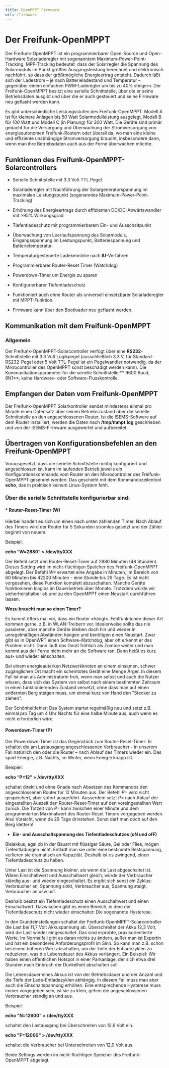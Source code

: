 ```yaml
---
title: OpenMPPT Firmware
url: /firmware
---
```

# Der Freifunk-OpenMPPT

Der Freifunk-OpenMPPT ist ein programmierbarer Open-Source und Open-Hardware Solarladeregler mit sogenanntem Maximum-Power-Point-Tracking.  MPP-Tracking bedeutet, dass der Solarregler die Spannung des Solarmoduls im Punkt größter Ausgangsleistung berechnet und elektronisch nachführt, so dass der größtmögliche Energieertrag entsteht. Dadurch läßt sich der Ladestrom – je nach Batterieladestand und Temperatur – gegenüber einem einfachen PWM-Laderegler um bis zu 40% steigern. Der Freifunk-OpenMPPT besitzt eine serielle Schnittstelle, über die er seine  Betriebsdaten ausgibt und über die er auch gesteuert und seine Firmware neu geflasht werden kann. 

 Es gibt unterschiedliche Leistungsstufen des Freifunk-OpenMPPT.  Modell A ist für kleinere Anlagen bis 50 Watt Solarmodulleistung ausgelegt, Modell B für 100 Watt und Modell C (in Planung) für 300 Watt. Die Geräte sind primär gedacht für die Versorgung und Überwachung der Stromversorgung von energieautonomen Freifunk-Routern oder überall da, wo man eine kleine und effiziente unabhängige Stromversorgung braucht, insbesondere dann, wenn man ihre Betriebsdaten auch aus der Ferne überwachen möchte.

## Funktionen des  Freifunk-OpenMPPT-Solarcontrollers

* Serielle Schnittstelle mit 3.3 Volt TTL Pegel.

* Solarladeregler mit Nachführung der Solargeneratorspannung im maximalen Leistungspunkt (sogenanntes Maximum-Power-Point-Tracking)

* Erhöhung des Energieertrags durch effizienten DC/DC-Abwärtswandler mit >95% Wirkungsgrad

* Tiefentladeschutz mit programmierbarem Ein- und Ausschaltpunkt

* Überwachung von Leerlaufspannung des Solarmoduls, Eingangsspannung im Leistungspunkt, Batteriespannung und Batterietemperatur.

* Temperaturgesteuerte Ladekennlinie nach **IU**-Verfahren

* Programmierbarer Router-Reset Timer (Watchdog)

* Powerdown-Timer um Energie zu sparen

* Konfigurierbarer Tiefentladeschutz

* Funktioniert auch ohne Router als universell einsetzbarer Solarladeregler mit MPPT-Funktion.

* Firmware kann über den Bootloader neu geflasht werden.


## Kommunikation mit dem Freifunk-OpenMPPT


### Allgemein

Der Freifunk-OpenMPPT-Solarcontroller verfügt über eine **RS232**-Schnittstelle mit 3.3 Volt Logikpegel (ausschließlich 3.3 V, für Standard-RS232-Pegel oder 5 Volt TTL-Pegel ist ein Pegelwandler notwendig, da der Mikrocontroller des OpenMPPT sonst beschädigt werden kann). Die Kommunikationsparameter für die serielle Schnittstelle:** 9600 Baud, 8N1**, keine Hardware- oder Software-Flusskontrolle.


## Empfangen der Daten vom Freifunk-OpenMPPT

Der Freifunk-OpenMPPT Solarkontroller sendet mindestens einmal pro Minute einen Datensatz über seinen Betriebszustand über die serielle Schnittstelle an den angeschlossenen Router. Ist die ISEMS-Software auf dem Router installiert, werden die Daten nach **/tmp/mmpt.log** geschrieben und von der ISEMS-Firmware ausgewertet und aufbereitet.


## Übertragen von Konfigurationsbefehlen an den Freifunk-OpenMPPT

Vorausgesetzt, dass die serielle Schnittstelle richtig konfiguriert und angeschlossen ist, kann im laufenden Betrieb jeweils ein Konfigurationskommando vom Router an den Mikrocontroller des Freifunk-OpenMPPT gesendet werden. Das geschieht mit dem Kommandozeilentool **echo**, das in praktisch keinem Linux-System fehlt. 

### Über die serielle Schnittstelle konfigurierbar sind: ###

#### * Router-Reset-Timer (W)

Hierbei handelt es sich um einen nach unten zählenden Timer. Nach Ablauf des Timers wird der Router für 5 Sekunden stromlos gesetzt und der Zähler beginnt von neuem. 

Beispiel: 

**echo “W=2880” > /dev/ttyXXX**

Der Befehl setzt den Router-Reset-Timer auf 2880 Minuten (48 Stunden). Dieses Setting wird im nicht-flüchtigen Speicher des  Freifunk-OpenMPPT abgelegt.  Der Befehl *W=* erwartet eine Angabe in Minuten, im Bereich von 60 Minuten bis 42200 Minuten - eine Stunde bis 29 Tage. Es ist nicht vorgesehen, diese Funktion komplett abzuschalten.  Manche Geräte funktionieren klaglos im Dauerbetrieb über Monate. Trotzdem würde wir sicherheitshalber ab und zu den OpenMPPT einen Neustart durchführen lassen.

**Wozu braucht man so einen Timer?**

Es kommt öfters mal vor, dass ein Router »hängt«. Fehlfunktionen dieser Art kommen gerne, z.B. in WLAN-Treibern vor. Idealerweise sollte das nie passieren, aber manche Geräte bleiben doch hin und wieder in unregelmäßigen Abständen hängen und benötigen einen Neustart. Zwar gibt es in OpenWRT einen Software-Watchdog, aber oft erkennt er das Problem nicht. Dann läuft das Gerät fröhlich als Zombie weiter und man kommt aus der Ferne nicht mehr an die Software ran. Dann heißt es kurz aus- und wieder einschalten.

Bei einem energieautarken Netzwerkknoten an einem einsamen, schwer zugänglichen Ort macht ein scheintotes Gerät eine Menge Ärger. In diesem Fall ist man als Administratorin froh, wenn man selbst und auch die Nutzer wissen, dass sich das System von selbst nach einem bestimmten Zeitraum in einen funktionierenden Zustand versetzt, ohne dass man auf einen entfernten Berg steigen muss, um einmal kurz von Hand den "Stecker zu ziehen". 

Der Schönheitfehler: Das System startet regelmäßig neu und setzt z.B. einmal pro Tag um 4 Uhr Nachts für eine halbe Minute aus, auch wenn es nicht erforderlich wäre.

#### Powerdown-Timer (P)

Der Powerdown-Timer ist das Gegenstück zum Router-Reset-Timer: Er schaltet die am Lastausgang angeschlossenen Verbraucher - in unserem Fall natürlich den oder die Router – nach Ablauf des Timers wieder ein. Das spart Energie, z.B. Nachts, im Winter, wenn Energie knapp ist.

Beispiel: 

**echo “P=12” > /dev/ttyXXX**

schaltet direkt und ohne Gnade nach Absetzen des Kommandos den angeschlossenen Router für 12 Minuten aus. Der Befehl *P=*  wird nicht gespeichert, aber sofort ausgeführt. Ausserdem setzt   *P=*  nach Ablauf der eingestellten Auszeit den Router-Reset-Timer auf den voreingestellten Wert zurück. Die Totzeit von *P=*  kann zwischen einer Minute und dem programmierten Maximalwert des Router-Reset Timers vorgegeben werden. Also Vorsicht, wenn da 29 Tage drinstehen. Sonst darf man doch auf den Berg ḱlettern!

* **Ein- und Ausschaltspannung des Tiefentladeschutzes (oN und ofF)**

Bleiakkus, egal ob in der Bauart mit flüssiger Säure, Gel oder Flies, mögen Tiefentladungen nicht. Entlädt man sie unter eine bestimmte Restspannung, verlieren sie dramatisch an Kapazität. Deshalb ist es zwingend, einen Tiefentladeschutz zu haben. 

Unter Last ist die Spannung kleiner, als wenn die Last abgeschaltet ist. Wären Einschaltwert und Ausschaltwert gleich, würde der Verbraucher ständig aus- und wieder eingeschaltet. Es ergibt sich sonst ein Zyklus: Verbraucher an, Spannung sinkt, Verbraucher aus, Spannung steigt, Verbraucher an usw usf.

Deshalb besitzt ein Tiefentladeschutz einen Ausschaltwert und einen Einschaltwert. Dazwischen gibt es einen Bereich, in dem der Tiefentladeschutz nicht wieder einschaltet: Die sogenannte Hysterese. 

In den Grundeinstellungen schaltet der Freifunk-OpenMPPT-Solarcontroller die Last bei 11,7 Volt Akkuspannung ab. Überschreitet der Akku 12,3 Volt, wird die Last wieder eingeschaltet. Das sind erprobte, praxisorientierte Werte. Im Normalfall gibt es daran nichts zu ändern, außer man ist Expertin und hat ein besonderes Anforderungsprofil im Sinn. So kann man z.B. schon bei einem höheren Wert abschalten, um die Tiefe der Entladezyklen zu reduzieren, was die Lebensdauer des Akkus verlängert. Ein Beispiel: Wir haben einen öffentlichen Hotspot in einer Parkanlage, der sich etwa drei Stunden nach Einbruch der Dunkelheit abschalten soll. 

Die Lebensdauer eines Akkus ist von der Betriebsdauer und der Anzahl und die Tiefe der Lade-Entladezyklen abhängig. In diesem Fall muss man aber auch die Einschaltspannung erhöhen. Eine entsprechende Hysterese muss immer vorgegeben sein, ist sie zu klein, gehen die angeschlossenen Verbraucher ständig an und aus.

Beispiel:

**echo "N=12600" > /dev/ttyXXX**

schaltet den Lastausgang bei Überschreiten von 12,6 Volt ein.

**echo "F=12000" > /dev/ttyXXX** 

schaltet die Verbraucher bei Unterschreiten von 12,0 Volt aus.

Beide Settings werden im nicht-flüchtigen Speicher des Freifunk-OpenMPPT abgelegt. 

